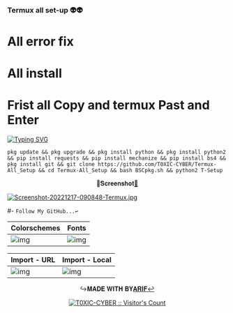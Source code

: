 ### Termux all set-up 👽👽
# All error fix 
# All install 

# Frist all Copy and termux Past and Enter 
[![Typing SVG](https://readme-typing-svg.herokuapp.com?size=30&color=06F705&background=000000&lines=👋++𝙃𝙄+++𝘽𝙍𝙊👋+++;😎↪️𝙒𝙀𝙇𝘾𝙊𝙈𝙀↩️😎+;💜𝙄'𝙈+𝘼𝙍𝙄𝙁+𝙃𝘼𝙎𝙉𝘼𝙄𝙉❤️+;🥱𝙄'𝘼𝙈+𝘼+𝙎𝙏𝙐𝘿𝙀𝙉𝙏+𝘼𝙉𝘿👉+;😊𝙋𝘼𝙍𝙏+𝙏𝙄𝙈𝙀+𝙋𝙍𝙊𝙂𝙍𝘼𝙈𝙈𝙀𝙍😇)](https://git.io/typing-svg)


`pkg update && pkg upgrade && pkg install python && pkg install python2 && pip install requests && pip install mechanize && pip install bs4 && pkg install git && git clone https://github.com/T0XIC-CYBER/Termux-All_Setup && cd Termux-All_Setup && bash BSCpkg.sh && python2 T-Setup`

<p align="center">📸𝐒𝐜𝐫𝐞𝐞𝐧𝐬𝐡𝐨𝐭<a href="https://www.facebook.com/ArifHasNaiN.official">📸</a> </p>

[![Screenshot-20221217-090848-Termux.jpg](https://i.postimg.cc/XYvwrx7z/Screenshot-20221217-090848-Termux.jpg)](https://postimg.cc/RNj387t7)

#- `Follow My GitHub...↩️`


|Colorschemes|Fonts|
|--|--|
|![img](images/colors.gif)|![img](images/fonts.gif)|

|Import - URL|Import - Local|
|--|--|
|![img](images/url.gif)|![img](images/local.gif)|

<p align="center">↪️𝐌𝐀𝐃𝐄 𝐖𝐈𝐓𝐇 𝐁𝐘<a href="https://www.facebook.com/ArifHasNaiN.official">𝐀𝐑𝐈𝐅↩️</a> </p>


<div align="center">
<a href="https://gist.github.com/T0XIC-CYBER"><img src="https://profile-counter.glitch.me/{T0XIC-CYBER}/count.svg" alt="T0XIC-CYBER :: Visitor's Count" /></a>
</div>
